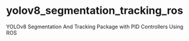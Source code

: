 # yolov8_segmentation_tracking_ros
YOLOv8 Segmentation And Tracking Package with PID Controllers Using ROS
